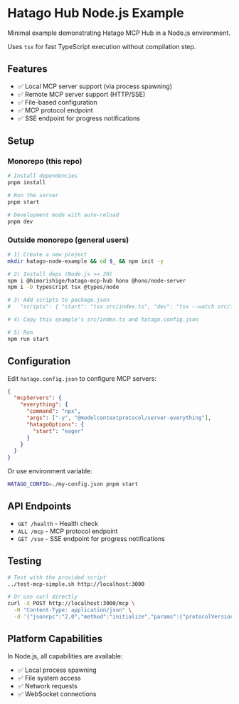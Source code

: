 # Hatago Hub Node.js Example

Minimal example demonstrating Hatago MCP Hub in a Node.js environment.

Uses `tsx` for fast TypeScript execution without compilation step.

## Features

- ✅ Local MCP server support (via process spawning)
- ✅ Remote MCP server support (HTTP/SSE)
- ✅ File-based configuration
- ✅ MCP protocol endpoint
- ✅ SSE endpoint for progress notifications

## Setup

### Monorepo (this repo)

```bash
# Install dependencies
pnpm install

# Run the server
pnpm start

# Development mode with auto-reload
pnpm dev
```

### Outside monorepo (general users)

```bash
# 1) Create a new project
mkdir hatago-node-example && cd $_ && npm init -y

# 2) Install deps (Node.js >= 20)
npm i @himorishige/hatago-mcp-hub hono @hono/node-server
npm i -D typescript tsx @types/node

# 3) Add scripts to package.json
#   "scripts": { "start": "tsx src/index.ts", "dev": "tsx --watch src/index.ts" }

# 4) Copy this example's src/index.ts and hatago.config.json

# 5) Run
npm run start
```

## Configuration

Edit `hatago.config.json` to configure MCP servers:

```json
{
  "mcpServers": {
    "everything": {
      "command": "npx",
      "args": ["-y", "@modelcontextprotocol/server-everything"],
      "hatagoOptions": {
        "start": "eager"
      }
    }
  }
}
```

Or use environment variable:

```bash
HATAGO_CONFIG=./my-config.json pnpm start
```

## API Endpoints

- `GET /health` - Health check
- `ALL /mcp` - MCP protocol endpoint
- `GET /sse` - SSE endpoint for progress notifications

## Testing

```bash
# Test with the provided script
../test-mcp-simple.sh http://localhost:3000

# Or use curl directly
curl -X POST http://localhost:3000/mcp \
  -H "Content-Type: application/json" \
  -d '{"jsonrpc":"2.0","method":"initialize","params":{"protocolVersion":"2025-06-18","capabilities":{}},"id":1}'
```

## Platform Capabilities

In Node.js, all capabilities are available:

- ✅ Local process spawning
- ✅ File system access
- ✅ Network requests
- ✅ WebSocket connections
